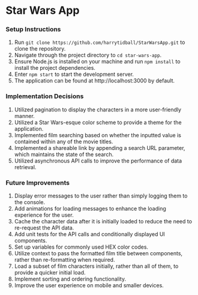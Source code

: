 # Star Wars App

### Setup Instructions

1. Run `git clone https://github.com/harrytidball/StarWarsApp.git` to clone the repository.
2. Navigate through the project directory to `cd star-wars-app`.
3. Ensure Node.js is installed on your machine and run `npm install` to install the project dependencies.
4. Enter `npm start` to start the development server.
5. The application can be found at http://localhost:3000 by default.

### Implementation Decisions

1. Utilized pagination to display the characters in a more user-friendly manner.
2. Utilized a Star Wars-esque color scheme to provide a theme for the application.
3. Implemented film searching based on whether the inputted value is contained within any of the movie titles.
4. Implemented a shareable link by appending a search URL parameter, which maintains the state of the search.
5. Utilized asynchronous API calls to improve the performance of data retrieval.

### Future Improvements

1. Display error messages to the user rather than simply logging them to the console.
2. Add animations for loading messages to enhance the loading experience for the user.
3. Cache the character data after it is initially loaded to reduce the need to re-request the API data.
4. Add unit tests for the API calls and conditionally displayed UI components.
5. Set up variables for commonly used HEX color codes.
6. Utilize context to pass the formatted film title between components, rather than re-formatting when required.
7. Load a subset of film characters initially, rather than all of them, to provide a quicker initial load.
8. Implement sorting and ordering functionality.
9. Improve the user experience on mobile and smaller devices.
